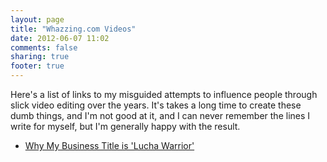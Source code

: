 ```yaml
---
layout: page
title: "Whazzing.com Videos"
date: 2012-06-07 11:02
comments: false
sharing: true
footer: true
---
```


Here's a list of links to my misguided attempts to influence people through slick video editing over the years.  It's takes a long time to create these dumb things, and I'm not good at it, and I can never remember the lines I write for myself, but I'm generally happy with the result.

* [Why My Business Title is 'Lucha Warrior'](/videos/be-yourself.html)